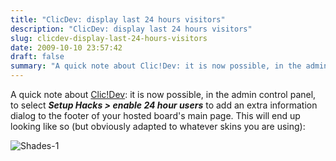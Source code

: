 ```yaml
---
title: "ClicDev: display last 24 hours visitors"
description: "ClicDev: display last 24 hours visitors"
slug: clicdev-display-last-24-hours-visitors
date: 2009-10-10 23:57:42
draft: false
summary: "A quick note about Clic!Dev: it is now possible, in the admin control panel, to select Setup Hacks &gt; enable 24 hour users to add an extra information dialog to the footer of your hosted board's main page. This will end up looking like so (but obviously adapted to whatever skins you are using):"
---
```



A quick note about [Clic!Dev](http://www.clicdev.com): it is now possible, in
the admin control panel, to select _**Setup Hacks > enable 24 hour users**_ to
add an extra information dialog to the footer of your hosted board's main
page. This will end up looking like so (but obviously adapted to whatever
skins you are using):

![Shades-1](/images/Shades-1.jpg)

